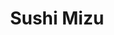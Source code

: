 ---
layout: place
title: Sushi Mizu
permalink: /connecticut/new-haven/sushi-mizu.html
stateAbbr: CT
stateName: Connecticut
cityName: New Haven
seo:
  type: restaurant
  links: https://eatsushimizu.com/
place_id: ChIJy6Ag3rHZ54kR8rgs0XQVYko
photos:
  - name: >-
      places/ChIJy6Ag3rHZ54kR8rgs0XQVYko/photos/AeeoHcIOv6TA6fMglNyVO0l1p6SDBQVN3qmqKuJCKw0CfrHQZye40QzZJxZlkw6fU5VUcBttQGddxaBUHQFWDQhkj-rsDsUrmp7y10PQtLmk8nOm8-eejayCh_OOFXl7PlFt9qyLNYevuhK2ipGLl5hiVnsp8sairIRU2hSU5dcTMQNi5no1Gf9zNnp0Y1k49o-raLNOFAg7dYUvfQ7IgiqpDiH32b8wUbQ2SEtME6vRTaRtDKhdSHyXzU86bXdUBvRJOPJlxc3LyuR-sFj9LU6DsS_CW5OS-t1G6ErMVASwELAxm5K_To8rlOXe8AUbQUZTbWs1gjILw-u6r6FvGAJNvby6re8vuW5C4e-gysvZA1bN8yT7raLbD6zHCJt5uF3h2VyB1Tyf0ngmHaEgUBzE67SCKryPZwIflJt8C5kE5LZu5A
    widthPx: 4032
    heightPx: 3024
    authorAttributions:
      - displayName: William B
        uri: https://maps.google.com/maps/contrib/117357934109968920270
        photoUri: >-
          https://lh3.googleusercontent.com/a-/ALV-UjUSoM_OpenVza6GJOwjymKICWBm6_bFeVenSYgwa4OZF5LrfoIz=s100-p-k-no-mo
    flagContentUri: >-
      https://www.google.com/local/imagery/report/?cb_client=maps_api_places.places_api&image_key=!1e10!2sCIHM0ogKEICAgID4uLOJNw&hl=en-US
    googleMapsUri: >-
      https://www.google.com/maps/place//data=!3m4!1e2!3m2!1sCIHM0ogKEICAgID4uLOJNw!2e10!4m2!3m1!1s0x89e7d9b1de20a0cb:0x4a621574d12cb8f2
  - name: >-
      places/ChIJy6Ag3rHZ54kR8rgs0XQVYko/photos/AeeoHcLS9QnKyoRrB5a_P_zAluvNJLQck36ldOYwOi4QH44KOJFB9Rg9umkk46FQc356N7buPfMPJVZNToOZTYrxp54WYYl_m4uotpUvMpMWS3hU7K8-gXnlu0HyR5gvxOaoIObZm_6jOmVHgMFcftKySMATmMqMmQFbEbltRKtQbi_Vdu7SSPSTOWuUaYdCD4o7sVncXCTb1G-jAZPY8HV_TpM2hF05tJi-aaVqCSyvrNjjqCUdvuVl0FrDkjTMY_yZHX7DrTIM0PWZlduFNw67ogEVOR_MWcIayePRbPAktLB9TvNqxFgLKBvpHV1IJoI45cLiHGx-WfeTXBVksHohUDHhTFzgTqkcua7771Fasl9mqU_PoxwEf0BKILZGsbayf8Dw3prDoy7EqjasBbEla6mD5BatvEQhl3lKJ1P3gHcl6g
    widthPx: 3024
    heightPx: 4032
    authorAttributions:
      - displayName: Tony Nguyen
        uri: https://maps.google.com/maps/contrib/101192039170076457688
        photoUri: >-
          https://lh3.googleusercontent.com/a-/ALV-UjW27Xepj5XfS2rHWQNoltVe6_1LBn7bkBsIRIwYJu5qlmK13w=s100-p-k-no-mo
    flagContentUri: >-
      https://www.google.com/local/imagery/report/?cb_client=maps_api_places.places_api&image_key=!1e10!2sCIHM0ogKEICAgIDRhuexBQ&hl=en-US
    googleMapsUri: >-
      https://www.google.com/maps/place//data=!3m4!1e2!3m2!1sCIHM0ogKEICAgIDRhuexBQ!2e10!4m2!3m1!1s0x89e7d9b1de20a0cb:0x4a621574d12cb8f2
  - name: >-
      places/ChIJy6Ag3rHZ54kR8rgs0XQVYko/photos/AeeoHcJegCyn0zp3r08E5jvo_aghMJUYRPjHWYjxG3cdpql_zc0UFNiiALPtbii8iSVsGNzmWdawGBshATvtO7a1ZGY-Z_QnxwmnPz3oj4YKuw8OGDsIqGHkF0QzBEqdB7K-XgLCX9Yhi5HD-2vatEkBQw7vCXNYfjL94OaPUB1M26ltIBdJydFBx4pq3-uE_NcmFLLyvwgk4Gly9ZgboDdzwjIRbyzZCYtZC_w6BPo2Zrdp0GslnRu1rOOzIWsdY7i4TLxr1_WNawMLk_b5M0bAJe0-zKOBPveP0kCuCTlLhNxzN-29CoS0HN1XT0HmSPk0WaTf2aqCfNjGqb1lqDM1EFDebgVUiEXKqymo0aBonb3RXjoiE72PLulTGVrcUD6FVGta67gd0AySnEUKsWpWSiu91OM4z3J72GvcRHOQEsw
    widthPx: 3024
    heightPx: 4032
    authorAttributions:
      - displayName: Caitlin
        uri: https://maps.google.com/maps/contrib/114072624236159336591
        photoUri: >-
          https://lh3.googleusercontent.com/a/ACg8ocKnAeWpAEEPAmva7tIID-AghhmOjgvkIKhTYc7QD93tcmK2xHzs=s100-p-k-no-mo
    flagContentUri: >-
      https://www.google.com/local/imagery/report/?cb_client=maps_api_places.places_api&image_key=!1e10!2sCIHM0ogKEICAgICHq8b5cg&hl=en-US
    googleMapsUri: >-
      https://www.google.com/maps/place//data=!3m4!1e2!3m2!1sCIHM0ogKEICAgICHq8b5cg!2e10!4m2!3m1!1s0x89e7d9b1de20a0cb:0x4a621574d12cb8f2
  - name: >-
      places/ChIJy6Ag3rHZ54kR8rgs0XQVYko/photos/AeeoHcKIJBgWa9tiMphAV6_fVxf19DLnry6H3lbbXpNZB-vs1-cFIW7mCDiCs8RbRc-KrxMStPK9QL2CyLfsSDkZiML3e2orPDXRvpiGr6HQFQmp99cyxLdQhAO-lx58r0ZyuFh-R1FltgvXTiws_04b1kWEb4jfM7t7zm126t-JvEuAXz1mr4uSmadKijiVfXR0p7kS-mHZz87lIrQiIbSiXSEdDqgli3Bm4Pya7EM6rvS8jEKtHjwU5bhVTFOjTyw2mTZxaGgMAlFG_jwWuRGFTv02mhgI-gqRYX3YFCqBLsgjdVpq6_5Y6m0ahj5IjRoKD1RxBeckJia8iuLWGEzw3L4dGNyaZH7gZsYhZSuwrBtsRmSoWzWShKYr7XbWHfY6rj5Kdyy2kiNBDe_i5fRlRBAmicjvELrtea7ByeDQ5bpvBk9-
    widthPx: 3024
    heightPx: 4032
    authorAttributions:
      - displayName: Francisco J. Tamayo
        uri: https://maps.google.com/maps/contrib/105775601959496147065
        photoUri: >-
          https://lh3.googleusercontent.com/a-/ALV-UjWSSl9fC747eBD81SOi71sh-EVw5gskqp46kBFx_JZVAqcCB7Bm=s100-p-k-no-mo
    flagContentUri: >-
      https://www.google.com/local/imagery/report/?cb_client=maps_api_places.places_api&image_key=!1e10!2sCIHM0ogKEICAgIDEi5OziAE&hl=en-US
    googleMapsUri: >-
      https://www.google.com/maps/place//data=!3m4!1e2!3m2!1sCIHM0ogKEICAgIDEi5OziAE!2e10!4m2!3m1!1s0x89e7d9b1de20a0cb:0x4a621574d12cb8f2
  - name: >-
      places/ChIJy6Ag3rHZ54kR8rgs0XQVYko/photos/AeeoHcIdVtCVbXZno-eX9brkrZJ8t9sqetoxO-tgk5JqwiSabKfqw5ejEiVJ6E6suAJiMMhfzowjb9b1X6NNPP3F3OIj9xmG5Gwu2CxxDIN5utv7pNuC1F15gug35sfmTaPFSUtwOQwNnju5i8CO8lDX7LjwUBw9idWW2Bsbz9-HyWXZO2r_kpIGvz0dtnAI3DWt4eePq6VVez6XkM8kHjB9aYHBjZCwBiQ-UZbQW3D_cOwIsffEQnr5GSCsMOe8gSZurniSHoFb1ElKSXaVlYdo58q6f0mtpH5Vc_Nx3FdXxiYRv7NVd0NolNYR4Lc3BgkcnxOExY7HaIo0m4PwOHExt7W5ShbTL29beMb1NhukKATy0cZGQuQ0NKiwWSGfNBUCzffc6Io40_mbnsXCmfoa1EhU4vRdgbtSsMy9chOrL3l-RA
    widthPx: 4160
    heightPx: 3120
    authorAttributions:
      - displayName: Jerald Lim
        uri: https://maps.google.com/maps/contrib/112577035205059113026
        photoUri: >-
          https://lh3.googleusercontent.com/a-/ALV-UjUrYcJEpIzDeOd0C-fZ2M9h5j44fK7-wcZebjcJkZClXtnr-0pU8w=s100-p-k-no-mo
    flagContentUri: >-
      https://www.google.com/local/imagery/report/?cb_client=maps_api_places.places_api&image_key=!1e10!2sCIHM0ogKEICAgICEsv6ZUA&hl=en-US
    googleMapsUri: >-
      https://www.google.com/maps/place//data=!3m4!1e2!3m2!1sCIHM0ogKEICAgICEsv6ZUA!2e10!4m2!3m1!1s0x89e7d9b1de20a0cb:0x4a621574d12cb8f2
  - name: >-
      places/ChIJy6Ag3rHZ54kR8rgs0XQVYko/photos/AeeoHcJcxGZPKb043z6aWldqqK1NOaaE9dTORwHFPsCblEBOSSMwV4930GsIb4vA9IKLdZC0iTXaGdq1ZahjdK3ytYkjfKv2f37i67ur0tHHUquA6FA3JrP4vigifU8nyLJPG8QulX8Dg4KlaQIHFcHoj6eGq-4BJFBMQJXSdzruTJnAG9JPpzTMVdaBZtDDsRb57q7RJvBZ9NRlM14HafvxpJk5X7uGy4b0nOx0o6tOASNLlGcI9h0QBsEy1v4-yYly_yCeVVl_N0qXcJRMvX56ntoAlzwR7vicsJgfSfa7T6WqJdzQ0hy7qEOzuM5skaW0-onV6KGbnKy-00x_Hbk_mibSEguis6nwRPzcMP4Iz4eDgUoxdsbPJSHskLpD6_HxQVWvVYlkGGqyRODE8bkt8w9IV-lotpexjDKHkFASe8g1n0g
    widthPx: 3024
    heightPx: 4032
    authorAttributions:
      - displayName: Angeline Vargas
        uri: https://maps.google.com/maps/contrib/101962637847981502696
        photoUri: >-
          https://lh3.googleusercontent.com/a-/ALV-UjVA9t2sNcpHZbYHNeqjHo96LBwcqhIGnQB_sw1uSfdLB_powh9c=s100-p-k-no-mo
    flagContentUri: >-
      https://www.google.com/local/imagery/report/?cb_client=maps_api_places.places_api&image_key=!1e10!2sCIHM0ogKEICAgMCQucacngE&hl=en-US
    googleMapsUri: >-
      https://www.google.com/maps/place//data=!3m4!1e2!3m2!1sCIHM0ogKEICAgMCQucacngE!2e10!4m2!3m1!1s0x89e7d9b1de20a0cb:0x4a621574d12cb8f2
  - name: >-
      places/ChIJy6Ag3rHZ54kR8rgs0XQVYko/photos/AeeoHcJIH4z6se70v-jEegph6UYXfAKUTN2bi46Vr878IXgebPmotVMyXcMdKt-uSSBTb43cksNO7ojrZmRgd9Eb4l115Kpr0G2Y_WvhV8KxTItt4g2iix-OrwwgHeFFTHI-eIXHAyrSPa81-jxpy64DdtwgLX_fBtGWTTm_Qow4hh1bYe6RhK3w6hB-PHvPEY8pUmczzRxnOvoRuoGX4mLZJr32LiehTYdWHU5-bxYCp13rp5ol6tDU_TapuXmgZzNgZFQsfgnFF5yWsJjO0VzGaH6bOWRo-vHRSROKvQPJDqAsOD9_xpiIYKu6myANpenbHCwGt4w9HlQNBoTJuyaATWXvfZ-N15lQV37rohPQnrtxsjZTJRZ3W536hW15AxGlD3FDSNfMe-k6w-zdeCOXSCw-lnrpxldCCWaRlNQrplj9vQ
    widthPx: 4032
    heightPx: 3024
    authorAttributions:
      - displayName: Minjae Kim
        uri: https://maps.google.com/maps/contrib/110803934302055694504
        photoUri: >-
          https://lh3.googleusercontent.com/a/ACg8ocL9xjFAmgn1zJqu4u-_irhigtcIDvT8tsRRpOdf29Tusy3nsA=s100-p-k-no-mo
    flagContentUri: >-
      https://www.google.com/local/imagery/report/?cb_client=maps_api_places.places_api&image_key=!1e10!2sCIHM0ogKEICAgIDEgcbIQA&hl=en-US
    googleMapsUri: >-
      https://www.google.com/maps/place//data=!3m4!1e2!3m2!1sCIHM0ogKEICAgIDEgcbIQA!2e10!4m2!3m1!1s0x89e7d9b1de20a0cb:0x4a621574d12cb8f2
  - name: >-
      places/ChIJy6Ag3rHZ54kR8rgs0XQVYko/photos/AeeoHcKnCh8WQiGDRki5AVkYn6a-0EMI6m3Csw8M5-lNJUNkDXqBjusH1SB3A-Q4zRxn2y8ZFMV9mNPiZvqGQFWwwRrx8mTQUB0IuVi0CIgW898kEzmtycvqPmxS1AmUg8eNjRnvN57BVmJHoiaWwACWvGE9phXkQpsiC291iObeWP95aK_bqspLRCIgUj2cKT2VoI9oSRm4UfpSnuIivf716RFFlWIys1zCZ8YEypge2gsStf1FdfKiv8ct7vVIZDPAJSCqnk8RUGMgpioFeop45EH6ZRjqv7MYDbf6dR1ENU3wmfUWOoUM9831v0QuvUsvaGI-MJZ-bhpw6Ga5rck1zxem-KG6r99xOdgUymrScPzIM8cKENvKqKQlscW0WbPoSn1lewOqK-DfRSJPKcqqnwGRJgrBOmBcH5bntgiMID4hnQ
    widthPx: 3024
    heightPx: 4032
    authorAttributions:
      - displayName: shelima dickerson
        uri: https://maps.google.com/maps/contrib/113096288093891658532
        photoUri: >-
          https://lh3.googleusercontent.com/a-/ALV-UjWisINvHCJpYTapB6REt_VssRmS1-isGmPAPZLmydZJRZX8WkA=s100-p-k-no-mo
    flagContentUri: >-
      https://www.google.com/local/imagery/report/?cb_client=maps_api_places.places_api&image_key=!1e10!2sCIHM0ogKEICAgID25LDEbg&hl=en-US
    googleMapsUri: >-
      https://www.google.com/maps/place//data=!3m4!1e2!3m2!1sCIHM0ogKEICAgID25LDEbg!2e10!4m2!3m1!1s0x89e7d9b1de20a0cb:0x4a621574d12cb8f2
  - name: >-
      places/ChIJy6Ag3rHZ54kR8rgs0XQVYko/photos/AeeoHcKSOA7cSQtYnzb-vY9lyOeywkpJm8Vw4rQrfBxSK4hdy0cRmu46_TgMm6BV_V7wcTvxOgRsVNbqeCqei6KaFAPXB6F34pf-y2ctXL_9Vw6wd3MUIzrQG7toEojwDs6q8V3iktodKOo93Fg5wW6N7R1Y-bTxN1OUbHLyr_1G37vetUpBMtsmEiO2cqAeiirIAsDaPjPlaLtkivq9pgq8jwhknFKDQlkQMLadofKvgUEwbxSN8Y4236MVTdt-NBcUeQIv50XtxPyQeXVDcM-CMaq0GHKqsOOhVywvrx6w8XyWqo9xyJ7jLq8-RFxQ4UKKqk9MXMvuTVRi8hV0xn1EWERARmfVrJB4bfGGQEzguxx9gdLLK-uaVqLH-PR1A1RoR8F3kZn-cMEIUlv972adJAIFb99e5av0C2xLmfjQZnE
    widthPx: 3000
    heightPx: 4000
    authorAttributions:
      - displayName: Tom L
        uri: https://maps.google.com/maps/contrib/105807936103816707596
        photoUri: >-
          https://lh3.googleusercontent.com/a/ACg8ocK9ThYVlPln8dnN7dTmFhFRcd8-M1bvkta2wMFOhEt4LKd9Lg=s100-p-k-no-mo
    flagContentUri: >-
      https://www.google.com/local/imagery/report/?cb_client=maps_api_places.places_api&image_key=!1e10!2sCIHM0ogKEICAgICJwa7Ubg&hl=en-US
    googleMapsUri: >-
      https://www.google.com/maps/place//data=!3m4!1e2!3m2!1sCIHM0ogKEICAgICJwa7Ubg!2e10!4m2!3m1!1s0x89e7d9b1de20a0cb:0x4a621574d12cb8f2
  - name: >-
      places/ChIJy6Ag3rHZ54kR8rgs0XQVYko/photos/AeeoHcIShCvCZjI7cLkg_WF05VoJnoDCD9O04sMg1E-kfIUOa8GzG2QlDX3f8mlsgqTBesxlUUL8W1DHaYDCyr_1eT7OnxMPxmuI7arQGk1Lh3rcHu3O5CH8jW8cRkhCobHXu3V599_OBBTiJ0oGPB0-VwRDSnyxYmG3RzTVg25iVvUIK87VfUh3RfABn1aUciezhAkXQgeckz4vzJAot06rsKdXm9tZHAPN7zkgmJKaIQXtu3W7lch2K647vSw-qCJBV2cve4T95JPb-EL4U1oCTmwJomUKmfgDz8tBsu-IVzHzDClPWZ1yy9YRohRIRS1OmAQf8eoTqQ6gT8WuxFiew-lrD0tDddkGdA7ZGcfUdMwDJm5289ydXegZQ4uE79zJ_h90mkR3oQDqatiM_ltOQ-xCUQq5bplHLWt3WMIEUw37_Q
    widthPx: 3024
    heightPx: 4032
    authorAttributions:
      - displayName: Angeline Vargas
        uri: https://maps.google.com/maps/contrib/101962637847981502696
        photoUri: >-
          https://lh3.googleusercontent.com/a-/ALV-UjVA9t2sNcpHZbYHNeqjHo96LBwcqhIGnQB_sw1uSfdLB_powh9c=s100-p-k-no-mo
    flagContentUri: >-
      https://www.google.com/local/imagery/report/?cb_client=maps_api_places.places_api&image_key=!1e10!2sCIHM0ogKEICAgMCQucacXg&hl=en-US
    googleMapsUri: >-
      https://www.google.com/maps/place//data=!3m4!1e2!3m2!1sCIHM0ogKEICAgMCQucacXg!2e10!4m2!3m1!1s0x89e7d9b1de20a0cb:0x4a621574d12cb8f2
address: 47 Whalley Ave, New Haven, CT 06511, USA
street: 47 Whalley Ave
city: New Haven
state: CT
zip: '06511'
country: USA
neighborhood: Dixwell
latitude: '41.313748'
longitude: '-72.933944'
accessibility_options:
  wheelchairAccessibleEntrance: true
  wheelchairAccessibleRestroom: true
  wheelchairAccessibleSeating: true
business_status: OPERATIONAL
name: Sushi Mizu
google_maps_links:
  directionsUri: >-
    https://www.google.com/maps/dir//''/data=!4m7!4m6!1m1!4e2!1m2!1m1!1s0x89e7d9b1de20a0cb:0x4a621574d12cb8f2!3e0
  placeUri: https://maps.google.com/?cid=5359870097994070258
  writeAReviewUri: >-
    https://www.google.com/maps/place//data=!4m3!3m2!1s0x89e7d9b1de20a0cb:0x4a621574d12cb8f2!12e1
  reviewsUri: >-
    https://www.google.com/maps/place//data=!4m4!3m3!1s0x89e7d9b1de20a0cb:0x4a621574d12cb8f2!9m1!1b1
  photosUri: >-
    https://www.google.com/maps/place//data=!4m3!3m2!1s0x89e7d9b1de20a0cb:0x4a621574d12cb8f2!10e5
primary_type: Restaurant
opening_hours:
  regular: null
  current: null
secondary_opening_hours:
  regular:
    weekdayDescriptions: null
    type: null
  current:
    weekdayDescriptions: null
    type: null
phone: (203) 777-9888
price_level: PRICE_LEVEL_MODERATE
price_range: $10 &ndash; $20
rating: '3.0'
rating_count: 0
website: https://eatsushimizu.com/
description: >-
  Discover Sushi Mizu in New Haven, CT$$$Sushi Mizu in New Haven, CT, stands out
  as a welcoming Japanese eatery specializing in a variety of fresh sushi
  options and classic dishes, perfect for those seeking casual dining
  experiences. This spot offers an all-you-can-eat style menu that highlights
  flavorful rolls and traditional entrees, making it a go-to choice for sushi
  enthusiasts in the area. With its unpretentious atmosphere and focus on
  accessibility features like wheelchair-friendly entrances, it caters to a wide
  range of diners looking for moderately priced meals. The restaurant's emphasis
  on generous portions and Japanese favorites ensures a satisfying visit,
  whether you're in the mood for noodles or inventive rolls that blend fresh
  ingredients seamlessly.
generative_summary: >-
  Discover Sushi Mizu in New Haven, CT$$$Sushi Mizu in New Haven, CT, stands out
  as a welcoming Japanese eatery specializing in a variety of fresh sushi
  options and classic dishes, perfect for those seeking casual dining
  experiences. This spot offers an all-you-can-eat style menu that highlights
  flavorful rolls and traditional entrees, making it a go-to choice for sushi
  enthusiasts in the area. With its unpretentious atmosphere and focus on
  accessibility features like wheelchair-friendly entrances, it caters to a wide
  range of diners looking for moderately priced meals. The restaurant's emphasis
  on generous portions and Japanese favorites ensures a satisfying visit,
  whether you're in the mood for noodles or inventive rolls that blend fresh
  ingredients seamlessly.
generative_disclosure: Summarized by AI using the Grok-3-Mini model.
reviews:
  - name: >-
      places/ChIJy6Ag3rHZ54kR8rgs0XQVYko/reviews/ChZDSUhNMG9nS0VJQ0FnTUNRdWNhY2JnEAE
    relativePublishTimeDescription: a month ago
    rating: 5
    text:
      text: >-
        I dined in today with a friend of mine. The food was incredible and the
        staff was so kind and attentive.  The Spicy Crab roll was my absolute
        favorite! It was so refreshing yet tasty. My friend enjoyed her Chicken
        Tempura Roll, the serving size was so big she couldn’t finish it but it
        was delicious. The Mango Sticky rice was sweet and tasty, the mangoes
        were very ripe and cold as well. We will be coming here more often as
        regulars and hope to try more on the menu!
      languageCode: en
    originalText:
      text: >-
        I dined in today with a friend of mine. The food was incredible and the
        staff was so kind and attentive.  The Spicy Crab roll was my absolute
        favorite! It was so refreshing yet tasty. My friend enjoyed her Chicken
        Tempura Roll, the serving size was so big she couldn’t finish it but it
        was delicious. The Mango Sticky rice was sweet and tasty, the mangoes
        were very ripe and cold as well. We will be coming here more often as
        regulars and hope to try more on the menu!
      languageCode: en
    authorAttribution:
      displayName: Angeline Vargas
      uri: https://www.google.com/maps/contrib/101962637847981502696/reviews
      photoUri: >-
        https://lh3.googleusercontent.com/a-/ALV-UjVA9t2sNcpHZbYHNeqjHo96LBwcqhIGnQB_sw1uSfdLB_powh9c=s128-c0x00000000-cc-rp-mo
    publishTime: '2025-03-06T00:37:30.517083Z'
    flagContentUri: >-
      https://www.google.com/local/review/rap/report?postId=ChZDSUhNMG9nS0VJQ0FnTUNRdWNhY2JnEAE&d=17924085&t=1
    googleMapsUri: >-
      https://www.google.com/maps/reviews/data=!4m6!14m5!1m4!2m3!1sChZDSUhNMG9nS0VJQ0FnTUNRdWNhY2JnEAE!2m1!1s0x89e7d9b1de20a0cb:0x4a621574d12cb8f2
  - name: >-
      places/ChIJy6Ag3rHZ54kR8rgs0XQVYko/reviews/ChdDSUhNMG9nS0VJQ0FnSUNIcThiNTBnRRAB
    relativePublishTimeDescription: 7 months ago
    rating: 2
    text:
      text: >-
        Food was edible and that’s all I can say about it. Was not enjoyable in
        any way though. Flavor wise the fish wasn’t what I wanted it to be but I
        really tried to mind over matter it. But it wasn’t good. The sweet
        potato roll had a lot of filling which, while generous, was actually too
        much for what it was. Wish it were crispier as well but I know some of
        that is lost in delivery. Sushi did look like whoever rolled it had
        never rolled sushi before. Lastly, the delivery driver did not call,
        text, or update on grubhub that it was delivered, but after reading
        other reviews, I went outside and it was there, on my porch. Delivery
        driver should be letting people know when it’s delivered.
      languageCode: en
    originalText:
      text: >-
        Food was edible and that’s all I can say about it. Was not enjoyable in
        any way though. Flavor wise the fish wasn’t what I wanted it to be but I
        really tried to mind over matter it. But it wasn’t good. The sweet
        potato roll had a lot of filling which, while generous, was actually too
        much for what it was. Wish it were crispier as well but I know some of
        that is lost in delivery. Sushi did look like whoever rolled it had
        never rolled sushi before. Lastly, the delivery driver did not call,
        text, or update on grubhub that it was delivered, but after reading
        other reviews, I went outside and it was there, on my porch. Delivery
        driver should be letting people know when it’s delivered.
      languageCode: en
    authorAttribution:
      displayName: Caitlin
      uri: https://www.google.com/maps/contrib/114072624236159336591/reviews
      photoUri: >-
        https://lh3.googleusercontent.com/a/ACg8ocKnAeWpAEEPAmva7tIID-AghhmOjgvkIKhTYc7QD93tcmK2xHzs=s128-c0x00000000-cc-rp-mo-ba2
    publishTime: '2024-09-09T00:38:27.244368Z'
    flagContentUri: >-
      https://www.google.com/local/review/rap/report?postId=ChdDSUhNMG9nS0VJQ0FnSUNIcThiNTBnRRAB&d=17924085&t=1
    googleMapsUri: >-
      https://www.google.com/maps/reviews/data=!4m6!14m5!1m4!2m3!1sChdDSUhNMG9nS0VJQ0FnSUNIcThiNTBnRRAB!2m1!1s0x89e7d9b1de20a0cb:0x4a621574d12cb8f2
  - name: >-
      places/ChIJy6Ag3rHZ54kR8rgs0XQVYko/reviews/ChZDSUhNMG9nS0VJQ0FnSURob3JXV2NnEAE
    relativePublishTimeDescription: a year ago
    rating: 5
    text:
      text: >-
        Just tried Sushi Mizu for takeout for the first time and I have to say
        it was delicious. Very pleasant surprise due to the mixed reviews.


        I will admit walking in made me question if I made the right call. I
        would highly suggest taking out, but undoubtedly the food was great.


        I got the KFC Bao (a must), eel avocado roll, shrimp avocado roll, New
        Haven roll (amazing!), and a Yaki Udon w/ beef (good - think beef lo
        mien not as oily, and had a good array of veggies: mushroom, broccoli,
        zucchini, and carrots).


        All was great, I will be returning, seems like a nice working family.


        Update: second time - still awesome! The Dinner Bento Box is good value.
      languageCode: en
    originalText:
      text: >-
        Just tried Sushi Mizu for takeout for the first time and I have to say
        it was delicious. Very pleasant surprise due to the mixed reviews.


        I will admit walking in made me question if I made the right call. I
        would highly suggest taking out, but undoubtedly the food was great.


        I got the KFC Bao (a must), eel avocado roll, shrimp avocado roll, New
        Haven roll (amazing!), and a Yaki Udon w/ beef (good - think beef lo
        mien not as oily, and had a good array of veggies: mushroom, broccoli,
        zucchini, and carrots).


        All was great, I will be returning, seems like a nice working family.


        Update: second time - still awesome! The Dinner Bento Box is good value.
      languageCode: en
    authorAttribution:
      displayName: Tony Nguyen
      uri: https://www.google.com/maps/contrib/101192039170076457688/reviews
      photoUri: >-
        https://lh3.googleusercontent.com/a-/ALV-UjW27Xepj5XfS2rHWQNoltVe6_1LBn7bkBsIRIwYJu5qlmK13w=s128-c0x00000000-cc-rp-mo-ba2
    publishTime: '2023-04-24T23:35:10.739409Z'
    flagContentUri: >-
      https://www.google.com/local/review/rap/report?postId=ChZDSUhNMG9nS0VJQ0FnSURob3JXV2NnEAE&d=17924085&t=1
    googleMapsUri: >-
      https://www.google.com/maps/reviews/data=!4m6!14m5!1m4!2m3!1sChZDSUhNMG9nS0VJQ0FnSURob3JXV2NnEAE!2m1!1s0x89e7d9b1de20a0cb:0x4a621574d12cb8f2
  - name: >-
      places/ChIJy6Ag3rHZ54kR8rgs0XQVYko/reviews/ChdDSUhNMG9nS0VJQ0FnSUQyNUxERXpnRRAB
    relativePublishTimeDescription: 2 years ago
    rating: 1
    text:
      text: >-
        Really wish I had seen the reviews before ordering. 1. I ordered shrimp
        tempura, and the tempura was cut into these 4 gigantic blocks, and they
        didn’t give me any soy sauce, no, instead they drizzled it on it so some
        of the rice was either soggy with soy sauce or there was none on it. I
        like to dip my sushi myself. And then I also ordered hibachi. It tasted
        like shrimp and broccoli, which honestly that’s exactly what it was.
        Shrimp and broccoli drowning in what tasted like mirin and soy sauce.
        And it also came with white rice. No hibachi fried rice or hibachi
        noodles, just a container of white rice. I would never waste my money
        here ever again.
      languageCode: en
    originalText:
      text: >-
        Really wish I had seen the reviews before ordering. 1. I ordered shrimp
        tempura, and the tempura was cut into these 4 gigantic blocks, and they
        didn’t give me any soy sauce, no, instead they drizzled it on it so some
        of the rice was either soggy with soy sauce or there was none on it. I
        like to dip my sushi myself. And then I also ordered hibachi. It tasted
        like shrimp and broccoli, which honestly that’s exactly what it was.
        Shrimp and broccoli drowning in what tasted like mirin and soy sauce.
        And it also came with white rice. No hibachi fried rice or hibachi
        noodles, just a container of white rice. I would never waste my money
        here ever again.
      languageCode: en
    authorAttribution:
      displayName: shelima dickerson
      uri: https://www.google.com/maps/contrib/113096288093891658532/reviews
      photoUri: >-
        https://lh3.googleusercontent.com/a-/ALV-UjWisINvHCJpYTapB6REt_VssRmS1-isGmPAPZLmydZJRZX8WkA=s128-c0x00000000-cc-rp-mo
    publishTime: '2022-05-06T22:26:38.600756Z'
    flagContentUri: >-
      https://www.google.com/local/review/rap/report?postId=ChdDSUhNMG9nS0VJQ0FnSUQyNUxERXpnRRAB&d=17924085&t=1
    googleMapsUri: >-
      https://www.google.com/maps/reviews/data=!4m6!14m5!1m4!2m3!1sChdDSUhNMG9nS0VJQ0FnSUQyNUxERXpnRRAB!2m1!1s0x89e7d9b1de20a0cb:0x4a621574d12cb8f2
  - name: >-
      places/ChIJy6Ag3rHZ54kR8rgs0XQVYko/reviews/ChZDSUhNMG9nS0VJQ0FnSUNKd1k3NEdBEAE
    relativePublishTimeDescription: a year ago
    rating: 1
    text:
      text: >-
        The food is trash. I got the soggy general tso with gloomy fried rice
        and overcooked hard chunks of pork in it. I haven't had it but I
        wouldn't recommend the sushi either if they can mess up chicken and rice
        so badly.
      languageCode: en
    originalText:
      text: >-
        The food is trash. I got the soggy general tso with gloomy fried rice
        and overcooked hard chunks of pork in it. I haven't had it but I
        wouldn't recommend the sushi either if they can mess up chicken and rice
        so badly.
      languageCode: en
    authorAttribution:
      displayName: Tom L
      uri: https://www.google.com/maps/contrib/105807936103816707596/reviews
      photoUri: >-
        https://lh3.googleusercontent.com/a/ACg8ocK9ThYVlPln8dnN7dTmFhFRcd8-M1bvkta2wMFOhEt4LKd9Lg=s128-c0x00000000-cc-rp-mo
    publishTime: '2023-06-28T16:22:56.445702Z'
    flagContentUri: >-
      https://www.google.com/local/review/rap/report?postId=ChZDSUhNMG9nS0VJQ0FnSUNKd1k3NEdBEAE&d=17924085&t=1
    googleMapsUri: >-
      https://www.google.com/maps/reviews/data=!4m6!14m5!1m4!2m3!1sChZDSUhNMG9nS0VJQ0FnSUNKd1k3NEdBEAE!2m1!1s0x89e7d9b1de20a0cb:0x4a621574d12cb8f2
review_summary: >-
  What Customers Are Saying About the Food$$$Visitors to this sushi spot often
  praise the fresh and tasty rolls, like the spicy crab and tempura options,
  which stand out for their bold flavors and generous servings that leave you
  feeling full. While some folks mention that the food can occasionally arrive
  cold or with inconsistent preparation, especially during delivery, many still
  appreciate the overall value and variety on offer. It's clear that the
  friendly service and standout dishes make it a solid pick for anyone craving
  Japanese cuisine nearby, though keeping expectations in check for takeout can
  enhance the experience. All in all, if you're hunting for top-rated sushi in
  the neighborhood, this place delivers enjoyable meals most of the time, with
  room for improvement in consistency to keep everyone coming back.
review_disclosure: Summarized by AI using the Grok-3-Mini model.
parking_options:
  valetParking: false
payment_options:
  acceptsCreditCards: true
  acceptsDebitCards: true
  acceptsCashOnly: false
  acceptsNfc: true
allow_dogs: null
curbside_pickup: null
delivery: true
dine_in: true
good_for_children: false
good_for_groups: null
good_for_sports: false
live_music: false
menu_for_children: false
outdoor_seating: false
reservable: true
restroom: true
serves_beer: null
serves_breakfast: false
serves_brunch: null
serves_cocktails: null
serves_coffee: false
serves_dinner: true
serves_dessert: true
serves_lunch: true
serves_vegetarian_food: true
serves_wine: null
takeout: true
update_category: pro
places_description: >-
  Unpretentious venue featuring an ample sushi menu, plus familiar Japanese
  entrees & noodles.

---